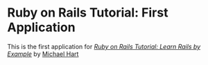 # Ruby on Rails Tutorial: First Application

This is the first application for
[*Ruby on Rails Tutorial: Learn Rails by Example*](http://railstutorial.org/)
by [Michael Hart](http://michaelhart1.com)
